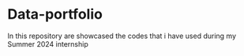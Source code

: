 # Data-portfolio
In this repository are showcased the codes that i have used during my Summer 2024 internship
